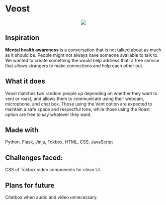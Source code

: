 # Veost

<p align="center">
  <img src="https://challengepost-s3-challengepost.netdna-ssl.com/photos/production/software_photos/000/591/429/datas/gallery.jpg">
</p>

## Inspiration
**Mental health awareness** is a conversation that is not talked about as much as it should be. People might not always have someone available to talk to. We wanted to create something the would help address that; a free service that allows strangers to make connections and help each other out.

## What it does
Veost matches two random people up depending on whether they want to vent or roast, and allows them to communicate using their webcam, microphone, and chat box. Those using the Vent option are expected to maintain a safe space and respectful tone, while those using the Roast option are free to say whatever they want.

## Made with
Python, Flask, Jinja, Tokbox, HTML, CSS, JavaScript

## Challenges faced:
CSS of Tokbox video components for clean UI.

## Plans for future
Chatbox when audio and video unnecessary.
